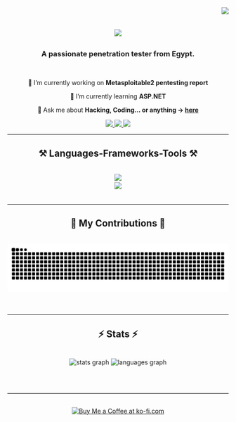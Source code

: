 <img align="right" src="https://visitor-badge.laobi.icu/badge?page_id=Abdelrahman0Sayed.Abdelrahman0Sayed" />

<h1 align="center">
    <img src="https://readme-typing-svg.herokuapp.com/?font=Righteous&size=35&center=true&vCenter=true&width=500&height=70&duration=4000&lines=Hi+There!+👋;+I'm+AxLucifer!;" />
</h1>

<h3 align="center">A passionate penetration tester from Egypt.</h3>

<br/>

<div align="center">
 
🔭 I’m currently working on **Metasploitable2 pentesting report**
 
🌱 I’m currently learning **ASP.NET**

💬 Ask me about **Hacking, Coding... or anything -> [here](https://github.com/Abdelrahman0Sayed/Abdelrahman0Sayed/issues/4)**


 </div>
 
<div align="center"> 
  <a href="mailto:abdelrahmansayed880@gmail.com">
    <img src="https://img.shields.io/badge/Gmail-333333?style=for-the-badge&logo=gmail&logoColor=red" />
  </a>
  <a href="https://www.linkedin.com/in/abdelrahman-sayed-94aa62248/" target="_blank">
    <img src="https://img.shields.io/badge/LinkedIn-0077B5?style=for-the-badge&logo=linkedin&logoColor=white" target="_blank" />
  </a>
  <a href="https://Abdelrahman0Sayed.github.io" target="_blank">
     <img src="https://img.shields.io/badge/Portfolio-FF5722?style=for-the-badge&logo=safari&logoColor=white" target="_blank" /> 
  </a>
</div>

 <hr/>
 
<h2 align="center">⚒️ Languages-Frameworks-Tools ⚒️</h2>
<br/>
<div align="center">
    <img src="https://skillicons.dev/icons?i=bootstrap,html,css,visualstudio,vscode,github,git" /><br>
    <img src="https://skillicons.dev/icons?i=python,javascript,cpp,c,bash,powershell,postgres,linux,replit" />
</div>

<br/>
<hr/>

<div align="center">
  <h2>🐍 My Contributions 🐍</h2>
  <br>
  <img alt="my contributions" src="https://raw.githubusercontent.com/Abdelrahman0Sayed/Abdelrahman0Sayed/output/github-contribution-grid-snake-dark.svg" />
  <br/><br/><br/>
</div>

<hr/>

<h2 align="center">⚡ Stats ⚡</h2>
<br>
<div align="center">
  <img src="https://github-readme-stats.vercel.app/api?username=Abdelrahman0Sayed&hide_title=false&hide_rank=false&show_icons=true&include_all_commits=true&count_private=true&disable_animations=false&theme=dracula&locale=en&hide_border=false" height="150" alt="stats graph"  />
  <img src="https://github-readme-stats.vercel.app/api/top-langs?username=Abdelrahman0Sayed&locale=en&hide_title=false&layout=compact&card_width=320&langs_count=5&theme=dracula&hide_border=false" height="150" alt="languages graph"  />
</div>


<br/><br/>

<hr/>

<br/>

<div align="center">
<a href='https://ko-fi.com/axlucifer' target='_blank'><img height='64' style='border:0px;height:64px;' src='https://storage.ko-fi.com/cdn/kofi1.png?v=3' border='0' alt='Buy Me a Coffee at ko-fi.com' /></a>
</div>

<br/>
